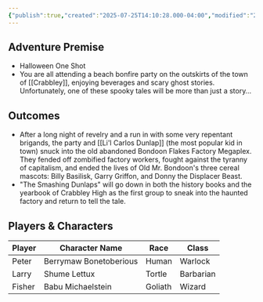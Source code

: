 ```yaml
---
{"publish":true,"created":"2025-07-25T14:10:28.000-04:00","modified":"2025-07-25T10:57:08.765-04:00","published":"2025-07-25T10:57:08.765-04:00","cssclasses":"","DM":"Jordan","Players":["Peter","Larry","Fisher"],"Platform":"Foundry"}
---
```


## Adventure Premise
- Halloween One Shot
- You are all attending a beach bonfire party on the outskirts of the town of [[Crabbley]], enjoying beverages and scary ghost stories. Unfortunately, one of these spooky tales will be more than just a story…

## Outcomes
- After a long night of revelry and a run in with some very repentant brigands, the party and [[Li'l Carlos Dunlap]] (the most popular kid in town) snuck into the old abandoned Bondoon Flakes Factory Megaplex. They fended off zombified factory workers, fought against the tyranny of capitalism, and ended the lives of Old Mr. Bondoon's three cereal mascots: Billy Basilisk, Garry Griffon, and Donny the Displacer Beast.
- "The Smashing Dunlaps" will go down in both the history books and the yearbook of Crabbley High as the first group to sneak into the haunted factory and return to tell the tale.

## Players & Characters
| Player              | Character Name       | Race    | Class     |
| ------------------- | -------------------- | ------- | --------- |
| Peter | Berrymaw Bonetoberious | Human   | Warlock   |
| Larry | Shume Lettux         | Tortle  | Barbarian |
| Fisher | Babu Michaelstein    | Goliath | Wizard    |
